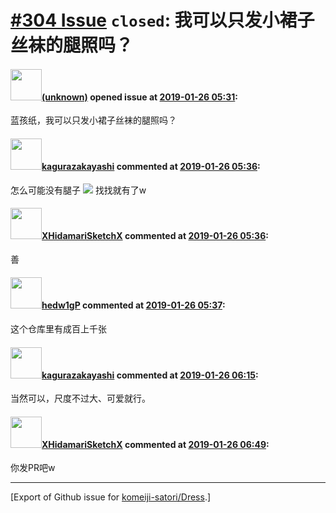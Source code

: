 # [\#304 Issue](https://github.com/komeiji-satori/Dress/issues/304) `closed`: 我可以只发小裙子丝袜的腿照吗？

#### <img src="(unknown)" width="50">[(unknown)]((unknown)) opened issue at [2019-01-26 05:31](https://github.com/komeiji-satori/Dress/issues/304):

蓝孩纸，我可以只发小裙子丝袜的腿照吗？

#### <img src="https://avatars.githubusercontent.com/u/2824841?u=b6e28fbc3f5ac12daf4b9a169194996ca20b57fb&v=4" width="50">[kagurazakayashi](https://github.com/kagurazakayashi) commented at [2019-01-26 05:36](https://github.com/komeiji-satori/Dress/issues/304#issuecomment-457804273):

怎么可能没有腿子 ![](https://camo.githubusercontent.com/52a3c61c168fcb496dce3c576908ed6d4df830d5/68747470733a2f2f7462322e62647374617469632e636f6d2f74622f656469746f722f696d616765732f666163652f695f6632352e706e67)
找找就有了w

#### <img src="https://avatars.githubusercontent.com/u/8938317?u=a6af6ffa81a40c2bcaf7880c2b4573b6052a1336&v=4" width="50">[XHidamariSketchX](https://github.com/XHidamariSketchX) commented at [2019-01-26 05:36](https://github.com/komeiji-satori/Dress/issues/304#issuecomment-457804283):

善

#### <img src="https://avatars.githubusercontent.com/u/11908157?u=8d36c9e5daeb68a5d9165383d22efc81f768a51c&v=4" width="50">[hedw1gP](https://github.com/hedw1gP) commented at [2019-01-26 05:37](https://github.com/komeiji-satori/Dress/issues/304#issuecomment-457804291):

这个仓库里有成百上千张

#### <img src="https://avatars.githubusercontent.com/u/2824841?u=b6e28fbc3f5ac12daf4b9a169194996ca20b57fb&v=4" width="50">[kagurazakayashi](https://github.com/kagurazakayashi) commented at [2019-01-26 06:15](https://github.com/komeiji-satori/Dress/issues/304#issuecomment-457806236):

当然可以，尺度不过大、可爱就行。

#### <img src="https://avatars.githubusercontent.com/u/8938317?u=a6af6ffa81a40c2bcaf7880c2b4573b6052a1336&v=4" width="50">[XHidamariSketchX](https://github.com/XHidamariSketchX) commented at [2019-01-26 06:49](https://github.com/komeiji-satori/Dress/issues/304#issuecomment-457807960):

你发PR吧w


-------------------------------------------------------------------------------



[Export of Github issue for [komeiji-satori/Dress](https://github.com/komeiji-satori/Dress).]
